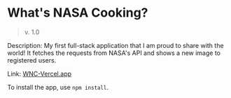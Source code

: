 # What's NASA Cooking?
> v. 1.0

Description: My first full-stack application that I am proud to share with the world! It fetches the requests from NASA's API and shows a new image to registered users.

Link: [WNC-Vercel.app](https://whats-nasa-cooking.vercel.app/)

To install the app, use `npm install`.
